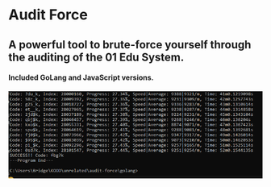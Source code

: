 # Audit Force

## A powerful tool to brute-force yourself through the auditing of the 01 Edu System. 

#### Included **GoLang** and **JavaScript** versions. 
![](preview-images/working.png)

